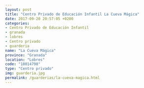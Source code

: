 ```yaml
---
layout: post
title: "Centro Privado de Educación Infantil La Cueva Mágica"
date: 2017-09-20 20:57:05 +0200
categories:
- Centro Privado de Educación Infantil
- granada
- lobres
- Centro privado
- guarderia
name: "La Cueva Mágica"
province: "Granada"
location: "Lobres"
code: "18014798"
type: "Centro privado"
img: guarderia.jpg
permalink: /guarderias/la-cueva-magica.html
---
```

